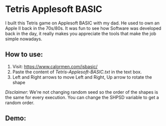 # Tetris Applesoft BASIC

I built this Tetris game on Applesoft BASIC with my dad. He used to own an Apple II back in the 70s/80s. It was fun to see how Software was developed back in the day, it really makes you appreciate the tools that make the job simple nowadays.

## How to use:

1. Visit: https://www.calormen.com/jsbasic/
2. Paste the content of *Tetris-Applesoft-BASIC.txt* in the text box.
3. Left and Right arrows to move Left and Right, Up arrow to rotate the shape

*Disclaimer:* We're not changing random seed so the order of the shapes is the same for every execution. You can change the SHPSD variable to get a random order.

## Demo:

